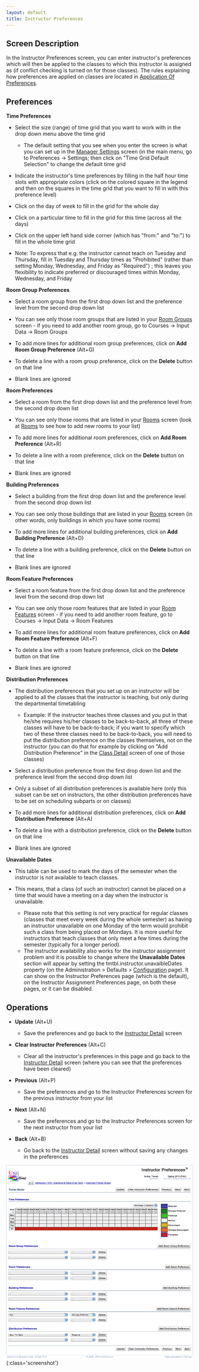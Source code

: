 ```yaml
---
layout: default
title: Instructor Preferences
---
```



## Screen Description


 In the Instructor Preferences screen, you can enter instructor's preferences which will then be applied to the classes to which this instructor is assigned as (if conflict checking is turned on for those classes). The rules explaining how preferences are applied on classes are located in [Application Of Preferences](application-of-preferences).

## Preferences


 **Time Preferences**

* Select the size (range) of time grid that you want to work with in the drop down menu above the time grid
	* The default setting that you see when you enter the screen is what you can set up in the [Manager Settings](manager-settings) screen (in the main menu, go to Preferences → Settings; then click on "Time Grid Default Selection" to change the default time grid

* Indicate the instructor's time preferences by filling in the half hour time slots with appropriate colors (click on the colored square in the legend and then on the squares in the time grid that you want to fill in with this preference level)

* Click on the day of week to fill in the grid for the whole day

* Click on a particular time to fill in the grid for this time (across all the days)

* Click on the upper left hand side corner (which has "from:" and "to:") to fill in the whole time grid

* Note: To express that e.g. the instructor cannot teach on Tuesday and Thursday, fill in Tuesday and Thursday times as "Prohibited" (rather than setting Monday, Wednesday, and Friday as "Required") ; this leaves you flexibility to indicate preferred or discouraged times within Monday, Wednesday, and Friday


 **Room Group Preferences**

* Select a room group from the first drop down list and the preference level from the second drop down list

* You can see only those room groups that are listed in your [Room Groups](room-groups) screen - if you need to add another room group, go to Courses → Input Data → Room Groups

* To add more lines for additional room group preferences, click on **Add Room Group Preference** (Alt+G)

* To delete a line with a room group preference, click on the **Delete** button on that line

* Blank lines are ignored


 **Room Preferences**

* Select a room from the first drop down list and the preference level from the second drop down list

* You can see only those rooms that are listed in your [Rooms](rooms) screen (look at [Rooms](rooms) to see how to add new rooms to your list)

* To add more lines for additional room preferences, click on **Add Room Preference** (Alt+R)

* To delete a line with a room preference, click on the **Delete** button on that line

* Blank lines are ignored


 **Building Preferences**

* Select a building from the first drop down list and the preference level from the second drop down list

* You can see only those buildings that are listed in your [Rooms](rooms) screen (in other words, only buildings in which you have some rooms)

* To add more lines for additional building preferences, click on **Add Building Preference** (Alt+D)

* To delete a line with a building preference, click on the **Delete** button on that line

* Blank lines are ignored


 **Room Feature Preferences**

* Select a room feature from the first drop down list and the preference level from the second drop down list

* You can see only those room features that are listed in your [Room Features](room-features) screen - if you need to add another room feature, go to Courses → Input Data → Room Features

* To add more lines for additional room feature preferences, click on **Add Room Feature Preference** (Alt+F)

* To delete a line with a room feature preference, click on the **Delete** button on that line

* Blank lines are ignored


 **Distribution Preferences**

* The distribution preferences that you set up on an instructor will be applied to all the classes that the instructor is teaching, but only during the departmental timetabling
	* Example: If the instructor teaches three classes and you put in that he/she requires his/her classes to be back-to-back, all three of these classes will have to be back-to-back; if you want to specify which two of these three classes need to be back-to-back, you will need to put the distribution preference on the classes themselves, not on the instructor (you can do that for example by clicking on "Add Distribution Preference" in the [Class Detail](class-detail) screen of one of those classes)

* Select a distribution preference from the first drop down list and the preference level from the second drop down list

* Only a subset of all distribution preferences is available here (only this subset can be set on instructors, the other distribution preferences have to be set on scheduling subparts or on classes)

* To add more lines for additional distribution preferences, click on **Add Distribution Preference** (Alt+A)

* To delete a line with a distribution preference, click on the **Delete** button on that line

* Blank lines are ignored


 **Unavailable Dates**

* This table can be used to mark the days of the semester when the instructor is not available to teach classes.

* This means, that a class (of such an instructor) cannot be placed on a time that would have a meeting on a day when the instructor is unavailable.
	* Please note that this setting is not very practical for regular classes (classes that meet every week during the whole semester) as having an instructor unavailable on one Monday of the term would prohibit such a class from being placed on Mondays. It is more useful for instructors that teach classes that only meet a few times during the semester (typically for a longer period). 
	* The instructor availability also works for the instructor assignment problem and it is possible to change where the **Unavailable Dates** section will appear by setting the tmtbl.instructor.unavaibleDates property (on the Administration > Defaults > [Configuration](application-configuration) page). It can show on the Instructor Preferences page (which is the default), on the Instructor Assignment Preferences page, on both these pages, or it can be disabled.

## Operations

* **Update** (Alt+U)
	* Save the preferences and go back to the [Instructor Detail](instructor-detail) screen

* **Clear Instructor Preferences** (Alt+C)
	* Clear all the instructor's preferences in this page and go back to the [Instructor Detail](instructor-detail) screen (where you can see that the preferences have been cleared)

* **Previous** (Alt+P)
	* Save the preferences and go to the Instructor Preferences screen for the previous instructor from your list

* **Next** (Alt+N)
	* Save the preferences and go to the Instructor Preferences screen for the next instructor from your list

* **Back** (Alt+B)
	* Go back to the [Instructor Detail](instructor-detail) screen without saving any changes in the preferences


![Instructor Preferences](images/instructor-preferences-1.png){:class='screenshot'}
